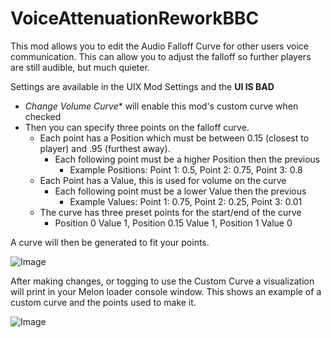 # VoiceAttenuationReworkBBC
   
This mod allows you to edit the Audio Falloff Curve for other users voice communication. This can allow you to adjust the falloff so further players are still audible, but much quieter. 

Settings are available in the UIX Mod Settings and the **UI IS BAD**  

 - *Change Volume Curve** will enable this mod's custom curve when checked   
 - Then you can specify three points on the falloff curve. 
	- Each point has a Position which must be between 0.15 (closest to player) and .95 (furthest away).
		 - Each following point must be a higher Position then the previous
			 - Example Positions: Point 1: 0.5, Point 2: 0.75, Point 3: 0.8
	 - Each Point has a Value, this is used for volume on the curve
		 - Each following point must be a lower Value then the previous
			 - Example Values: Point 1: 0.75, Point 2: 0.25, Point 3: 0.01
   - The curve has three preset points for the start/end of the curve
     - Position 0 Value 1, Position 0.15 Value 1, Position 1 Value 0

A curve will then be generated to fit your points.    

![Image](https://github.com/user-attachments/assets/c0b3244f-b33d-4837-aa3f-f5ff2ffdc3d2)

After making changes, or togging to use the Custom Curve a visualization will print in your Melon loader console window. This shows an example of a custom curve and the points used to make it.     

![Image](https://github.com/user-attachments/assets/f029a3a3-281a-4ebf-b035-90eb6051c237)